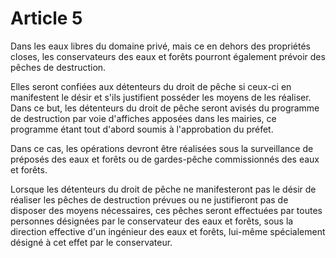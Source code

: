 # Article 5

Dans les eaux libres du domaine privé, mais ce en dehors des propriétés closes, les conservateurs des eaux et forêts pourront également prévoir des pêches de destruction.

Elles seront confiées aux détenteurs du droit de pêche si ceux-ci en manifestent le désir et s'ils justifient posséder les moyens de les réaliser. Dans ce but, les détenteurs du droit de pêche seront avisés du programme de destruction par voie d'affiches apposées dans les mairies, ce programme étant tout d'abord soumis à l'approbation du préfet.

Dans ce cas, les opérations devront être réalisées sous la surveillance de préposés des eaux et forêts ou de gardes-pêche commissionnés des eaux et forêts.

Lorsque les détenteurs du droit de pêche ne manifesteront pas le désir de réaliser les pêches de destruction prévues ou ne justifieront pas de disposer des moyens nécessaires, ces pêches seront effectuées par toutes personnes désignées par le conservateur des eaux et forêts, sous la direction effective d'un ingénieur des eaux et forêts, lui-même spécialement désigné à cet effet par le conservateur.
